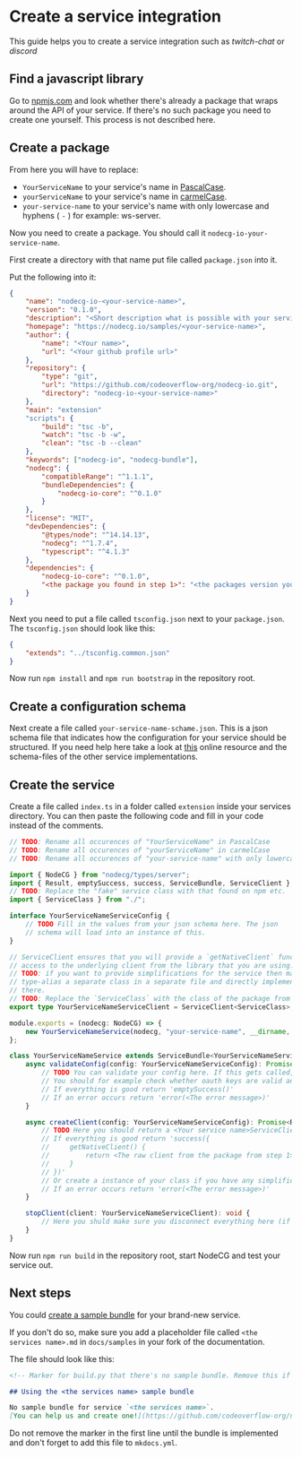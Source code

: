 # Create a service integration

This guide helps you to create a service integration such as _twitch-chat_ or _discord_

## Find a javascript library

Go to [npmjs.com](https://www.npmjs.com/) and look whether there's already a package that wraps around the API of your service. If there's no such package you need to create one yourself. This process is not described here.

## Create a package

From here you will have to replace:

-   `YourServiceName` to your service's name in [PascalCase](https://github.com/basarat/typescript-book/blob/master/docs/styleguide/styleguide.md#class).
-   `yourServiceName` to your service's name in [carmelCase](https://github.com/basarat/typescript-book/blob/master/docs/styleguide/styleguide.md#variable-and-function).
-   `your-service-name` to your service's name with only lowercase and hyphens ( `-` ) for example: ws-server.

Now you need to create a package. You should call it `nodecg-io-your-service-name`.

First create a directory with that name put file called `package.json` into it.

Put the following into it:

```json
{
    "name": "nodecg-io-<your-service-name>",
    "version": "0.1.0",
    "description": "<Short description what is possible with your service.>",
    "homepage": "https://nodecg.io/samples/<your-service-name>",
    "author": {
        "name": "<Your name>",
        "url": "<Your github profile url>"
    },
    "repository": {
        "type": "git",
        "url": "https://github.com/codeoverflow-org/nodecg-io.git",
        "directory": "nodecg-io-<your-service-name>"
    },
    "main": "extension"
    "scripts": {
        "build": "tsc -b",
        "watch": "tsc -b -w",
        "clean": "tsc -b --clean"
    },
    "keywords": ["nodecg-io", "nodecg-bundle"],
    "nodecg": {
        "compatibleRange": "^1.1.1",
        "bundleDependencies": {
            "nodecg-io-core": "^0.1.0"
        }
    },
    "license": "MIT",
    "devDependencies": {
        "@types/node": "^14.14.13",
        "nodecg": "^1.7.4",
        "typescript": "^4.1.3"
    },
    "dependencies": {
        "nodecg-io-core": "^0.1.0",
        "<the package you found in step 1>": "<the packages version you want to use>"
    }
}
```

Next you need to put a file called `tsconfig.json` next to your `package.json`. The `tsconfig.json` should look like this:

```json
{
    "extends": "../tsconfig.common.json"
}
```

Now run `npm install` and `npm run bootstrap` in the repository root.

## Create a configuration schema

Next create a file called `your-service-name-schame.json`. This is a json schema file that indicates how the configuration for your service should be structured. If you need help here take a look at [this](https://json-schema.org/understanding-json-schema/) online resource and the schema-files of the other service implementations.

## Create the service

Create a file called `index.ts` in a folder called `extension` inside your services directory. You can then paste the following code and fill in your code instead of the comments.

```typescript
// TODO: Rename all occurences of "YourServiceName" in PascalCase
// TODO: Rename all occurences of "yourServiceName" in carmelCase
// TODO: Rename all occurences of "your-service-name" with only lowercase and hyphens ( - )

import { NodeCG } from "nodecg/types/server";
import { Result, emptySuccess, success, ServiceBundle, ServiceClient } from "nodecg-io-core";
// TODO: Replace the "fake" service class with that found on npm etc.
import { ServiceClass } from "./";

interface YourServiceNameServiceConfig {
    // TODO Fill in the values from your json schema here. The json
    // schema will load into an instance of this.
}

// ServiceClient ensures that you will provide a `getNativeClient` function that should give
// access to the underlying client from the library that you are using.
// TODO: if you want to provide simplifications for the service then make this
// type-alias a separate class in a separate file and directly implement those simplifications
// there.
// TODO: Replace the `ServiceClass` with the class of the package from step 1
export type YourServiceNameServiceClient = ServiceClient<ServiceClass>;

module.exports = (nodecg: NodeCG) => {
    new YourServiceNameService(nodecg, "your-service-name", __dirname, "../your-service-name-schema.json").register();
};

class YourServiceNameService extends ServiceBundle<YourServiceNameServiceConfig, YourServiceNameServiceClient> {
    async validateConfig(config: YourServiceNameServiceConfig): Promise<Result<void>> {
        // TODO You can validate your config here. If this gets called, the schema is correct.
        // You should for example check whether oauth keys are valid and servers are online here
        // If everything is good return 'emptySuccess()'
        // If an error occurs return 'error(<The error message>)'
    }

    async createClient(config: YourServiceNameServiceConfig): Promise<Result<YourServiceNameServiceClient>> {
        // TODO Here you should return a <Your service name>ServiceClient that is exposed to bundles.
        // If everything is good return 'success({
        //     getNativeClient() {
        //         return <The raw client from the package from step 1>
        //     }
        // })'
        // Or create a instance of your class if you have any simplifications and return that.
        // If an error occurs return 'error(<The error message>)'
    }

    stopClient(client: YourServiceNameServiceClient): void {
        // Here you shuld make sure you disconnect everything here (if possible).
    }
}
```

Now run `npm run build` in the repository root, start NodeCG and test your service out.

## Next steps

You could [create a sample bundle](create_sample.md) for your brand-new service.

If you don't do so, make sure you add a placeholder file called `<the services name>.md` in `docs/samples` in your fork of the documentation.

The file should look like this:

```markdown
<!-- Marker for build.py that there's no sample bundle. Remove this if you created one -->

## Using the <the services name> sample bundle

No sample bundle for service `<the services name>`.  
[You can help us and create one!](https://github.com/codeoverflow-org/nodecg-io/blob/master/docs/docs/contribute.md)
```

Do not remove the marker in the first line until the bundle is implemented and don't forget to add this file to `mkdocs.yml`.

